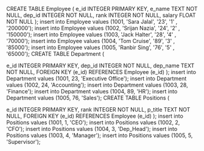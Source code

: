 CREATE TABLE Employee ( e_id INTEGER PRIMARY KEY, e_name TEXT NOT NULL, dep_id INTEGER NOT NULL, rank INTEGER NOT NULL, salary FLOAT NOT NULL ); insert into Employee values (1001, 'Sara Jalal', '23', '1' , '200000'); insert into Employee values (1002, 'Srijan Nazia', '24', '2' , '150000'); insert into Employee values (1003, 'Jack Halter', '28', '4' , '70000'); insert into Employee values (1004, 'Tom Cruise', '89', '3' , '85000'); insert into Employee values (1005, 'Ranbir Sing', '76', '5' , '65000'); CREATE TABLE Department (

e_id INTEGER PRIMARY KEY, dep_id INTEGER NOT NULL, dep_name TEXT NOT NULL, FOREIGN KEY (e_id) REFERENCES Employee (e_id) ); insert into Department values (1001, 23, 'Executive Office'); insert into Department values (1002, 24, 'Accounting'); insert into Department values (1003, 28, 'Finance'); insert into Department values (1004, 89, 'HR'); insert into Department values (1005, 76, 'Sales'); CREATE TABLE Positions (

e_id INTEGER PRIMARY KEY, rank INTEGER NOT NULL, p_title TEXT NOT NULL, FOREIGN KEY (e_id) REFERENCES Employee (e_id) ); insert into Positions values (1001, 1, 'CEO'); insert into Positions values (1002, 2, 'CFO'); insert into Positions values (1004, 3, 'Dep_Head'); insert into Positions values (1003, 4, 'Manager'); insert into Positions values (1005, 5, 'Supervisor');
